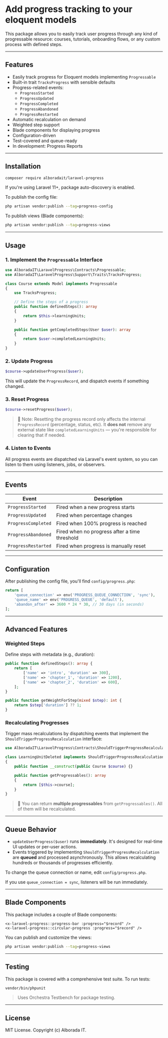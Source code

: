 # Add progress tracking to your eloquent models

This package allows you to easily track user progress through any kind of progressable resource: courses, tutorials, onboarding flows, or any custom process with defined steps.

---

## Features

- Easily track progress for Eloquent models implementing `Progressable`
- Built-in trait `TracksProgress` with sensible defaults
- Progress-related events:
  - `ProgressStarted`
  - `ProgressUpdated`
  - `ProgressCompleted`
  - `ProgressAbandoned`
  - `ProgressRestarted`
- Automatic recalculation on demand
- Weighted step support
- Blade components for displaying progress
- Configuration-driven
- Test-covered and queue-ready
- In development: Progress Reports

---

## Installation

```bash
composer require alboradait/laravel-progress
```

If you're using Laravel 11+, package auto-discovery is enabled.

To publish the config file:

```bash
php artisan vendor:publish --tag=progress-config
```

To publish views (Blade components):

```bash
php artisan vendor:publish --tag=progress-views
```

---

## Usage

### 1. Implement the `Progressable` Interface

```php
use AlboradaIT\LaravelProgress\Contracts\Progressable;
use AlboradaIT\LaravelProgress\Support\Traits\TracksProgress;

class Course extends Model implements Progressable
{
    use TracksProgress;

    // Define the steps of a progress
    public function definedSteps(): array
    {
        return $this->learningUnits;
    }

    public function getCompletedSteps(User $user): array
    {
        return $user->completedLearningUnits;
    }
}
```

### 2. Update Progress

```php
$course->updateUserProgress($user);
```

This will update the `ProgressRecord`, and dispatch events if something changed.

### 3. Reset Progress

```php
$course->resetProgress($user);
```

> 🔔 Note: Resetting the progress record only affects the internal `ProgressRecord` (percentage, status, etc). It **does not** remove any external state like `completedLearningUnits` — you're responsible for clearing that if needed.

### 4. Listen to Events

All progress events are dispatched via Laravel's event system, so you can listen to them using listeners, jobs, or observers.

---

## Events

| Event                   | Description                                     |
|------------------------|-------------------------------------------------|
| `ProgressStarted`      | Fired when a new progress starts               |
| `ProgressUpdated`      | Fired when percentage changes                  |
| `ProgressCompleted`    | Fired when 100% progress is reached            |
| `ProgressAbandoned`    | Fired when no progress after a time threshold  |
| `ProgressRestarted`    | Fired when progress is manually reset          |

---

## Configuration

After publishing the config file, you'll find `config/progress.php`:

```php
return [
    'queue_connection' => env('PROGRESS_QUEUE_CONNECTION', 'sync'),
    'queue_name' => env('PROGRESS_QUEUE', 'default'),
    'abandon_after' => 3600 * 24 * 30, // 30 days (in seconds)
];
```

---

## Advanced Features

### Weighted Steps

Define steps with metadata (e.g., duration):

```php
public function definedSteps(): array {
    return [
        ['name' => 'intro', 'duration' => 300],
        ['name' => 'chapter_1', 'duration' => 1200],
        ['name' => 'chapter_2', 'duration' => 600],
    ];
}

public function getWeightForStep(mixed $step): int {
    return $step['duration'] ?? 1;
}
```

### Recalculating Progresses

Trigger mass recalculations by dispatching events that implement the `ShouldTriggerProgressRecalculation` interface:

```php
use AlboradaIT\LaravelProgress\Contracts\ShouldTriggerProgressRecalculation;

class LearningUnitDeleted implements ShouldTriggerProgressRecalculation
{
    public function __construct(public Course $course) {}

    public function getProgressables(): array
    {
        return [$this->course];
    }
}
```

> 📝 You can return **multiple progressables** from `getProgressables()`. All of them will be recalculated.

---

## Queue Behavior

- `updateUserProgress($user)` runs **immediately**. It's designed for real-time UI updates or per-user actions.
- Events triggered by implementing `ShouldTriggerProgressRecalculation` are **queued** and processed asynchronously. This allows recalculating hundreds or thousands of progresses efficiently.

To change the queue connection or name, edit `config/progress.php`.

If you use `queue_connection = sync`, listeners will be run immediately.

---

## Blade Components

This package includes a couple of Blade components:

```blade
<x-laravel-progress::progress-bar :progress="$record" />
<x-laravel-progress::circular-progress :progress="$record" />
```

You can publish and customize the views:

```bash
php artisan vendor:publish --tag=progress-views
```

---

## Testing

This package is covered with a comprehensive test suite. To run tests:

```bash
vendor/bin/phpunit
```

> Uses Orchestra Testbench for package testing.

---

## License

MIT License. Copyright (c) Alborada IT.